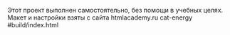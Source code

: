Этот проект выполнен самостоятельно, без помощи в учебных целях. Макет и настройки взяты с сайта htmlacademy.ru
cat-energy
#build/index.html
